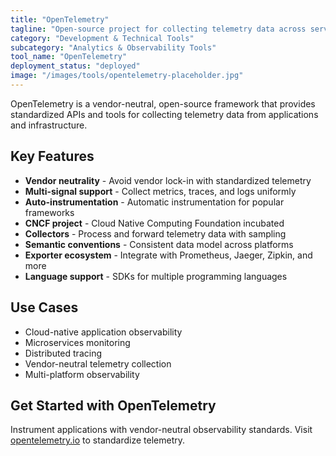 ```yaml
---
title: "OpenTelemetry"
tagline: "Open-source project for collecting telemetry data across services and platforms"
category: "Development & Technical Tools"
subcategory: "Analytics & Observability Tools"
tool_name: "OpenTelemetry"
deployment_status: "deployed"
image: "/images/tools/opentelemetry-placeholder.jpg"
---
```

OpenTelemetry is a vendor-neutral, open-source framework that provides standardized APIs and tools for collecting telemetry data from applications and infrastructure.

## Key Features

- **Vendor neutrality** - Avoid vendor lock-in with standardized telemetry
- **Multi-signal support** - Collect metrics, traces, and logs uniformly
- **Auto-instrumentation** - Automatic instrumentation for popular frameworks
- **CNCF project** - Cloud Native Computing Foundation incubated
- **Collectors** - Process and forward telemetry data with sampling
- **Semantic conventions** - Consistent data model across platforms
- **Exporter ecosystem** - Integrate with Prometheus, Jaeger, Zipkin, and more
- **Language support** - SDKs for multiple programming languages

## Use Cases

- Cloud-native application observability
- Microservices monitoring
- Distributed tracing
- Vendor-neutral telemetry collection
- Multi-platform observability

## Get Started with OpenTelemetry

Instrument applications with vendor-neutral observability standards. Visit [opentelemetry.io](https://opentelemetry.io) to standardize telemetry.